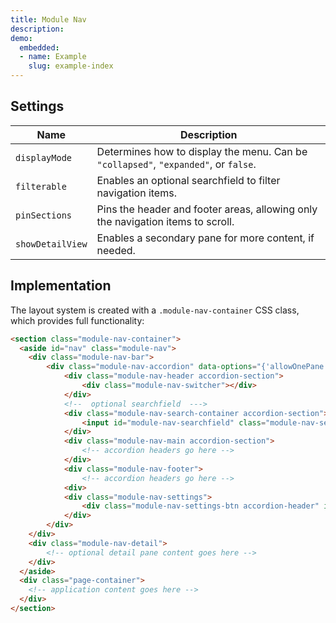 ```yaml
---
title: Module Nav
description:
demo:
  embedded:
  - name: Example
    slug: example-index
---
```

  
## Settings

| Name | Description |
| ----------- | ----------- |
| `displayMode` | Determines how to display the menu. Can be `"collapsed"`, `"expanded"`, or `false`. |
| `filterable` | Enables an optional searchfield to filter navigation items. |
| `pinSections` | Pins the header and footer areas, allowing only the navigation items to scroll. |
| `showDetailView` | Enables a secondary pane for more content, if needed. |

## Implementation

The layout system is created with a `.module-nav-container` CSS class, which provides full functionality:

```html
<section class="module-nav-container">
  <aside id="nav" class="module-nav">
    <div class="module-nav-bar">
        <div class="module-nav-accordion" data-options="{'allowOnePane': false}">
            <div class="module-nav-header accordion-section">
                <div class="module-nav-switcher"></div>
            </div>
            <!--  optional searchfield  --->
            <div class="module-nav-search-container accordion-section">
                <input id="module-nav-searchfield" class="module-nav-search searchfield"/>
            </div>
            <div class="module-nav-main accordion-section">
                <!-- accordion headers go here -->
            </div>
            <div class="module-nav-footer">
                <!-- accordion headers go here -->
            <div>
            <div class="module-nav-settings">
                <div class="module-nav-settings-btn accordion-header" id="module-nav-settings-btn"></div>
            </div>
        </div>
    </div>
    <div class="module-nav-detail">
        <!-- optional detail pane content goes here -->
    </div>
  </aside>
  <div class="page-container">
    <!-- application content goes here -->
  </div>
</section>
```
